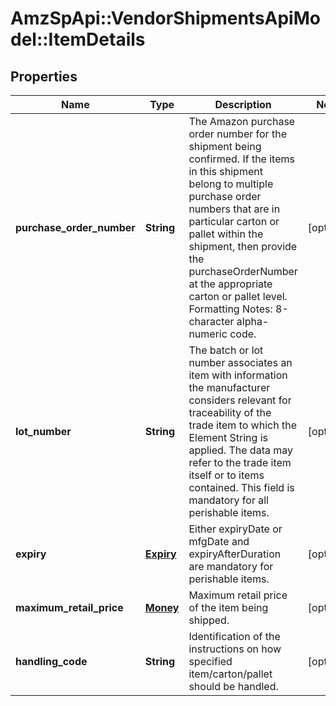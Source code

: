 # AmzSpApi::VendorShipmentsApiModel::ItemDetails

## Properties
Name | Type | Description | Notes
------------ | ------------- | ------------- | -------------
**purchase_order_number** | **String** | The Amazon purchase order number for the shipment being confirmed. If the items in this shipment belong to multiple purchase order numbers that are in particular carton or pallet within the shipment, then provide the purchaseOrderNumber at the appropriate carton or pallet level. Formatting Notes: 8-character alpha-numeric code. | [optional] 
**lot_number** | **String** | The batch or lot number associates an item with information the manufacturer considers relevant for traceability of the trade item to which the Element String is applied. The data may refer to the trade item itself or to items contained. This field is mandatory for all perishable items. | [optional] 
**expiry** | [**Expiry**](Expiry.md) | Either expiryDate or mfgDate and expiryAfterDuration are mandatory for perishable items. | [optional] 
**maximum_retail_price** | [**Money**](Money.md) | Maximum retail price of the item being shipped. | [optional] 
**handling_code** | **String** | Identification of the instructions on how specified item/carton/pallet should be handled. | [optional] 


